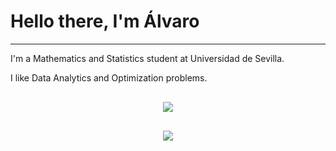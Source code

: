 # Hello there, I'm Álvaro

---

I'm a Mathematics and Statistics student at Universidad de Sevilla.

I like Data Analytics and Optimization problems.

<div style='text-align : center; margin-top: 30px; margin-bottom: 30px'>
  <img src='https://github-readme-stats.vercel.app/api?username=varo712&theme=transparent&show_icons=true'>
</div>

<div style='text-align : center;'>
  <img src='https://github-readme-stats.vercel.app/api/top-langs/?username=varo712&layout=compact&theme=transparent'>
</div>


